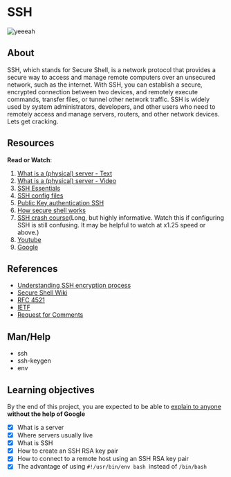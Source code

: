 # SSH
![yeeeah](https://s3.amazonaws.com/intranet-projects-files/holbertonschool-sysadmin_devops/244/zPVRKhPsUP5lK.gif)

## About
SSH, which stands for Secure Shell, is a network protocol that provides a secure way to access and manage remote computers over an unsecured network, such as the internet. With SSH, you can establish a secure, encrypted connection between two devices, and remotely execute commands, transfer files, or tunnel other network traffic. SSH is widely used by system administrators, developers, and other users who need to remotely access and manage servers, routers, and other network devices. Lets get cracking.

## Resources
__Read or Watch__:
1. [What is a (physical) server - Text](https://en.wikipedia.org/wiki/Server_%28computing%29#Hardware_requirement)
2. [What is a (physical) server - Video](https://www.youtube.com/watch?v=B1ANfsDyjeA)
3. [SSH Essentials](https://www.digitalocean.com/community/tutorials/ssh-essentials-working-with-ssh-servers-clients-and-keys)
4. [SSH config files](https://www.ssh.com/academy/ssh/config)
5. [Public Key authentication SSH](https://www.ssh.com/academy/ssh/public-key-authentication)
6. [How secure shell works](https://www.youtube.com/watch?v=ORcvSkgdA58)
7. [SSH crash course](https://www.youtube.com/watch?v=hQWRp-FdTpc)(Long, but highly informative. Watch this if configuring SSH is still confusing. It may be helpful to watch at x1.25 speed or above.)
8. [Youtube](https://www.youtube.com/results?search_query=ssh)
9. [Google](https://www.google.com/search?q=ssh)

## References
- [Understanding SSH encryption process](https://www.digitalocean.com/community/tutorials/understanding-the-ssh-encryption-and-connection-process)
- [Secure Shell Wiki](https://en.wikipedia.org/wiki/Secure_Shell)
- [RFC 4521](https://www.ietf.org/rfc/rfc4251.txt)
- [IETF](https://en.wikipedia.org/wiki/Internet_Engineering_Task_Force)
- [Request for Comments](https://en.wikipedia.org/wiki/Request_for_Comments)

## Man/Help
- ssh
- ssh-keygen
- env


## Learning objectives
By the end of this project, you are expected to be able to [explain to anyone](https://fs.blog/feynman-learning-technique/) __without the help of Google__

* [X] What is a server
* [X] Where servers usually live
* [X] What is SSH
* [X] How to create an SSH RSA key pair
* [X] How to connect to a remote host using an SSH RSA key pair
* [X] The advantage of using ```#!/usr/bin/env bash ```instead of ```/bin/bash```

